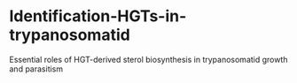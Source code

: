 # Identification-HGTs-in-trypanosomatid
Essential roles of HGT-derived sterol biosynthesis in trypanosomatid growth and parasitism
